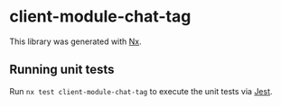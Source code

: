 # client-module-chat-tag

This library was generated with [Nx](https://nx.dev).

## Running unit tests

Run `nx test client-module-chat-tag` to execute the unit tests via [Jest](https://jestjs.io).
